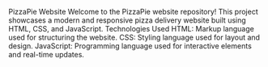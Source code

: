 PizzaPie Website
Welcome to the PizzaPie website repository! This project showcases a modern and responsive pizza delivery website built using HTML, CSS, and JavaScript.
Technologies Used
    HTML: Markup language used for structuring the website.
    CSS: Styling language used for layout and design.
    JavaScript: Programming language used for interactive elements and real-time updates.

